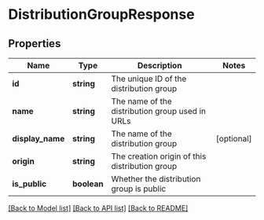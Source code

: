 # DistributionGroupResponse

## Properties
Name | Type | Description | Notes
------------ | ------------- | ------------- | -------------
**id** | **string** | The unique ID of the distribution group | 
**name** | **string** | The name of the distribution group used in URLs | 
**display_name** | **string** | The name of the distribution group | [optional] 
**origin** | **string** | The creation origin of this distribution group | 
**is_public** | **boolean** | Whether the distribution group is public | 

[[Back to Model list]](../README.md#documentation-for-models) [[Back to API list]](../README.md#documentation-for-api-endpoints) [[Back to README]](../README.md)

